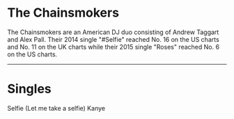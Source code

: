 # The Chainsmokers

The Chainsmokers are an American DJ duo consisting of Andrew Taggart and Alex Pall. Their 2014 single "#Selfie" reached No. 16 on the US charts and No. 11 on the UK charts while their 2015 single "Roses" reached No. 6 on the US charts.

--------

# Singles
Selfie (Let me take a selfie)
Kanye


